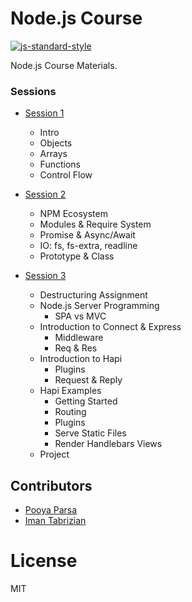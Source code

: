 # Node.js Course
[![js-standard-style](https://img.shields.io/badge/code%20style-standard-brightgreen.svg)](http://standardjs.com)

Node.js Course Materials.

### Sessions
- [Session 1](./session-1)
    - Intro
    - Objects
    - Arrays
    - Functions
    - Control Flow

- [Session 2](./session-2)
    - NPM Ecosystem
    - Modules & Require System
    - Promise & Async/Await
    - IO: fs, fs-extra, readline
    - Prototype & Class

- [Session 3](./session-3)
    - Destructuring Assignment
    - Node.js Server Programming
        - SPA vs MVC
    - Introduction to Connect & Express
        - Middleware
        - Req & Res
    - Introduction to Hapi
        - Plugins
        - Request & Reply
    - Hapi Examples
        - Getting Started
        - Routing
        - Plugins
        - Serve Static Files
        - Render Handlebars Views
    - Project

## Contributors
- [Pooya Parsa](https://github.com/pi0)
- [Iman Tabrizian](https://github.com/Tabrizian)

# License
MIT